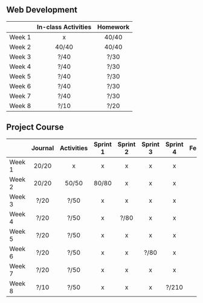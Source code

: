 ## Web Development
|    | In-class Activities | Homework |
|:---|:-------------------:|:--------:|
|Week 1| x                 |    40/40 |
|Week 2|     40/40         |    40/40 |
|Week 3| 	 ?/40          |	?/30  |
|Week 4 |	 ?/40          |	?/30  |
|Week 5 |	 ?/40          |	?/30  |
|Week 6 |	 ?/40          |	?/30  |
|Week 7 |	 ?/40          |	?/30  |
|Week 8 | 	 ?/10          |	?/20  |

## Project Course
|      | Journal |  Activities | Sprint 1 | Sprint 2 | Sprint 3 | Sprint 4 | Feedback |
|:---  |:-----:  |:--------:   |:--------:|:--------:|:--------:|:--------:|:---:     |
|Week 1| 20/20   |    x        |     x    |    x     |    x     |    x     |    x     |
|Week 2| 20/20   |    50/50    |    80/80 |        x |        x |    x     | x        |
|Week 3| ?/20    |	?/50       |x         |     x    |        x |        x |    x     |
|Week 4| ?/20    |	?/50       |x         |   ?/80   |    x     |      x   |    x     |
|Week 5| ?/20    |	?/50       |x         |      x   |    x     |    x     |   x      |
|Week 6| ?/20    |	?/50       |x         |      x   |    ?/80  |    x     |    x     |
|Week 7| ?/20    |	?/50       |x         |      x   |    x     |    x     |    x     |
|Week 8| ?/10    |	?/50       |x         |     x    |    x     |    ?/210 |    ?/50  |